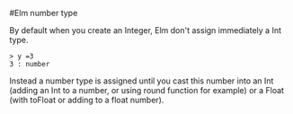 #Elm number type

By default when you create an Integer, Elm don't assign immediately a Int type.

```
> y =3
3 : number
```

Instead a number type is assigned until you cast this number into an Int (adding an Int to a number, or using round 
function for example) or a Float (with toFloat or adding to a float number).


